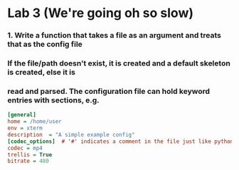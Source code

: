 # Lab 3 (We're going oh so slow)
### 1. Write a function that takes a file as an argument and treats that as the config file
### If the file/path doesn't exist, it is created and a default skeleton is created, else it is
### read and parsed. The configuration file can hold keyword entries with sections, e.g.

```Ini
[general]
home = /home/user
env = xterm
description  = "A simple example config"
[codec_options]  # '#' indicates a comment in the file just like python
codec = mp4
trellis = True
bitrate = 480
```

